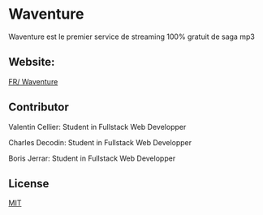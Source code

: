 # Waventure

Waventure est le premier service de streaming 100% gratuit de saga mp3

## Website:

[FR/ Waventure](https://www.waventure.fr)

## Contributor
Valentin Cellier: Student in Fullstack Web Developper

Charles Decodin: Student in Fullstack Web Developper

Boris Jerrar: Student in Fullstack Web Developper

## License
[MIT](https://choosealicense.com/licenses/mit/)
